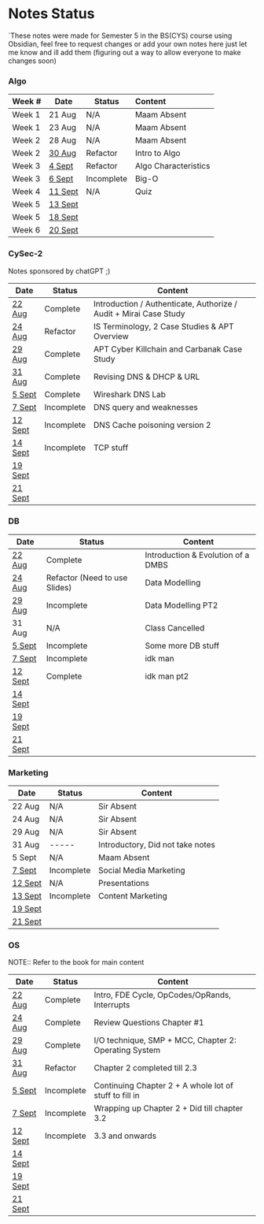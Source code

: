 # Notes Status
`These notes were made for Semester 5 in the BS(CYS) course using Obsidian, feel free to request changes or add your own notes here just let me know and ill add them (figuring out a way to allow everyone to make changes soon)

### Algo

| Week # | Date                                             | Status     | Content              |
| ------ | ------------------------------------------------ | ---------- |:-------------------- |
| Week 1 | 21 Aug                                           | N/A        | Maam Absent          |
| Week 1 | 23 Aug                                           | N/A        | Maam Absent          |
| Week 2 | 28 Aug                                           | N/A        | Maam Absent          |
| Week 2 | [30 Aug](Algo/Algo%2030%20August,%202023.md)     | Refactor   | Intro to Algo        |
| Week 3 | [4 Sept](Algo/Algo%204%20September,%202023.md)   | Refactor   | Algo Characteristics |
| Week 3 | [6 Sept](Algo/Algo%206%20September,%202023.md)   | Incomplete | Big-O                |
| Week 4 | [11 Sept](Algo/Algo%2011%20September,%202023.md) | N/A        | Quiz                     |
| Week 5 | [13 Sept](Algo/Algo%2013%20September,%202023.md) |            |                      |
| Week 5 | [18 Sept](Algo/Algo%2018%20September,%202023.md) |            |                      |
| Week 6 | [20 Sept](Algo/Algo%2020%20September,%202023.md) |            |                      |

### CySec-2
Notes sponsored by chatGPT ;)

| Date                                                  | Status     | Content                                                            |
| ----------------------------------------------------- | ---------- | ------------------------------------------------------------------ |
| [22 Aug](CySec-2/CySec2%2022%20August,%202023.md)     | Complete   | Introduction / Authenticate, Authorize / Audit  + Mirai Case Study |
| [24 Aug](CySec-2/CySec2%2024%20August,%202023.md)     | Refactor   | IS Terminology, 2 Case Studies & APT Overview                      |
| [29 Aug](CySec-2/CySec2%2029%20August,%202023.md)     | Complete   | APT Cyber Killchain and Carbanak Case Study                        |
| [31 Aug](CySec-2/CySec2%2031%20August,%202023.md)     | Complete   | Revising DNS & DHCP & URL                                          |
| [5 Sept](CySec-2/CySec2%205%20September,%202023.md)   | Complete   | Wireshark DNS Lab                                                  |
| [7 Sept](CySec-2/CySec2%207%20September,%202023.md)   | Incomplete | DNS query and weaknesses                                           |
| [12 Sept](CySec-2/CySec2%2012%20September,%202023.md) | Incomplete | DNS Cache poisoning version 2                                      |
| [14 Sept](CySec-2/CySec2%2014%20September,%202023.md) | Incomplete | TCP stuff                                                                   |
| [19 Sept](CySec-2/CySec2%2019%20September,%202023.md) |            |                                                                    |
| [21 Sept](CySec-2/CySec2%2021%20September,%202023.md) |            |                                                                    |

### DB

| Date                                         | Status                        | Content                            |
| -------------------------------------------- | ----------------------------- | ---------------------------------- |
| [22 Aug](DB/DB%2022%20August,%202023.md)     | Complete                      | Introduction & Evolution of a DMBS |
| [24 Aug](DB/DB%2024%20August,%202023.md)     | Refactor (Need to use Slides) | Data Modelling                     |
| [29 Aug](DB/DB%2029%20August,%202023.md)     | Incomplete                    | Data Modelling PT2                 |
| 31 Aug                                       | N/A                           | Class Cancelled                    |
| [5 Sept](DB/DB%205%20September,%202023.md)   | Incomplete                    | Some more DB stuff                 |
| [7 Sept](DB/DB%207%20September,%202023.md)   | Incomplete                    | idk man                            |
| [12 Sept](DB/DB%2012%20September,%202023.md) | Complete                    | idk man pt2                        | 
| [14 Sept](DB/DB%2014%20September,%202023.md) |                               |                                    |
| [19 Sept](DB/DB%2019%20September,%202023.md) |                               |                                    |
| [21 Sept](DB/DB%2021%20September,%202023.md) |                               |                                    |

### Marketing

| Date                                                       | Status     | Content                          |
| ---------------------------------------------------------- | ---------- | -------------------------------- |
| 22 Aug                                                     | N/A        | Sir Absent                       |
| 24 Aug                                                     | N/A        | Sir Absent                       |
| 29 Aug                                                     | N/A        | Sir Absent                       |
| 31 Aug                                                     | -----      | Introductory, Did not take notes |
| 5 Sept                                                     | N/A        | Maam Absent                      |
| [7 Sept](Marketing/Marketing%207%20September,%202023.md)   | Incomplete | Social Media Marketing           |
| [12 Sept](Marketing/Marketing%2012%20September,%202023.md) | N/A        | Presentations                    |
| [13 Sept](Marketing/Marketing%2013%20September,%202023.md) | Incomplete | Content Marketing                                 |
| [19 Sept](Marketing/Marketing%2019%20September,%202023.md) |            |                                  |
| [21 Sept](Marketing/Marketing%2021%20September,%202023.md) |            |                                  |

### OS

NOTE:: Refer to the book for main content

| Date                                         | Status     | Content                                                |
| -------------------------------------------- | ---------- | ------------------------------------------------------ |
| [22 Aug](OS/OS%2022%20August,%202023.md)     | Complete   | Intro, FDE Cycle, OpCodes/OpRands, Interrupts          |
| [24 Aug](OS/OS%2024%20August,%202023.md)     | Complete   | Review Questions Chapter #1                            |
| [29 Aug](OS/OS%2029%20August,%202023.md)     | Complete   | I/O technique, SMP + MCC, Chapter 2: Operating System  |
| [31 Aug](OS/OS%2031%20August,%202023.md)     | Refactor   | Chapter 2 completed till 2.3                           |
| [5 Sept](OS/OS%205%20September,%202023.md)   | Incomplete | Continuing Chapter 2 + A whole lot of stuff to fill in |
| [7 Sept](OS/OS%207%20September,%202023.md)   | Incomplete | Wrapping up Chapter 2 + Did till chapter 3.2           |
| [12 Sept](OS/OS%2012%20September,%202023.md) | Incomplete | 3.3 and onwards                                                       |
| [14 Sept](OS/OS%2014%20September,%202023.md) |            |                                                        |
| [19 Sept](OS/OS%2019%20September,%202023.md) |            |                                                        |
| [21 Sept](OS/OS%2021%20September,%202023.md) |            |                                                        |
